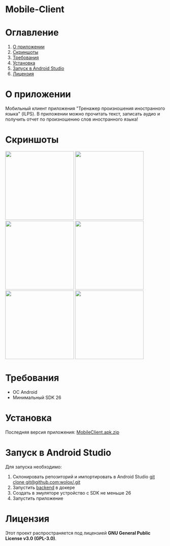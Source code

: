 # Mobile-Client

# Оглавление
1. [О приложении](#о-приложении)
2. [Скриншоты](#скриншоты)
3. [Требования](#требования)
4. [Установка](#установка)
5. [Запуск в Android Studio](#запуск-в-android-studio)
6. [Лицензия](#лицензия)

# О приложении
Мобильный клиент приложения "Тренажер произношения иностранного языка" (ILPS).
В приложении можно прочитать текст, записать аудио и получить отчет по произношению слов иностранного языка!

# Скриншоты
<img width="216" src="https://github.com/user-attachments/assets/0132260f-6e68-4fb9-babb-17992294ab29"/>
<img width="216" src="https://github.com/user-attachments/assets/4988389e-223d-4db4-aef9-c14eeff07503"/>
<img width="216" src="https://github.com/user-attachments/assets/0abb5001-ebf5-4a50-abc3-771e9d53ccb6"/>
<img width="216" src="https://github.com/user-attachments/assets/a88374b8-c0b9-4d0f-872e-9fe91d99fdca"/>
<img width="216" src="https://github.com/user-attachments/assets/b1c8b90b-f564-4d8e-b8d2-5bc5931ecbe8"/>
<img width="216" src="https://github.com/user-attachments/assets/c75aace6-846d-4f16-9207-f1d235971bc9"/>

# Требования
* ОС Android
* Минимальный SDK 26

# Установка
Последняя версия приложения: 
[MobileClient.apk.zip](https://github.com/user-attachments/files/19929939/MobileClient.apk.zip)

# Запуск в Android Studio
Для запуска необходимо:
1. Склонировать репозиторий и импортировать в Android Studio [git clone git@github.com:wolox/<reponame>.git](https://github.com/FEFU-ILPS/client-mobile.git)
2. Запустить [backend](https://github.com/FEFU-ILPS/ILPS) в докере
3. Создать в эмуляторе устройство с SDK не меньше 26
4. Запустить приложение

# Лицензия
Этот проект распространяется под лицензией **GNU General Public License v3.0 (GPL-3.0)**.
